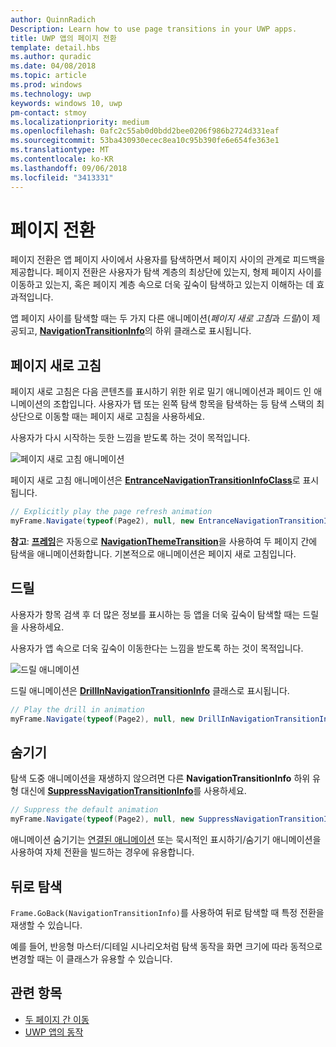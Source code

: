 ```yaml
---
author: QuinnRadich
Description: Learn how to use page transitions in your UWP apps.
title: UWP 앱의 페이지 전환
template: detail.hbs
ms.author: quradic
ms.date: 04/08/2018
ms.topic: article
ms.prod: windows
ms.technology: uwp
keywords: windows 10, uwp
pm-contact: stmoy
ms.localizationpriority: medium
ms.openlocfilehash: 0afc2c55ab0d0bdd2bee0206f986b2724d331eaf
ms.sourcegitcommit: 53ba430930ecec8ea10c95b390fe6e654fe363e1
ms.translationtype: MT
ms.contentlocale: ko-KR
ms.lasthandoff: 09/06/2018
ms.locfileid: "3413331"
---
```

# <a name="page-transitions"></a>페이지 전환

페이지 전환은 앱 페이지 사이에서 사용자를 탐색하면서 페이지 사이의 관계로 피드백을 제공합니다. 페이지 전환은 사용자가 탐색 계층의 최상단에 있는지, 형제 페이지 사이를 이동하고 있는지, 혹은 페이지 계층 속으로 더욱 깊숙이 탐색하고 있는지 이해하는 데 효과적입니다.

앱 페이지 사이를 탐색할 때는 두 가지 다른 애니메이션(*페이지 새로 고침*과 *드릴*)이 제공되고, [**NavigationTransitionInfo**](https://docs.microsoft.com/uwp/api/windows.ui.xaml.media.animation.navigationtransitioninfo)의 하위 클래스로 표시됩니다.

## <a name="page-refresh"></a>페이지 새로 고침

페이지 새로 고침은 다음 콘텐츠를 표시하기 위한 위로 밀기 애니메이션과 페이드 인 애니메이션의 조합입니다. 사용자가 탭 또는 왼쪽 탐색 항목을 탐색하는 등 탐색 스택의 최상단으로 이동할 때는 페이지 새로 고침을 사용하세요.

사용자가 다시 시작하는 듯한 느낌을 받도록 하는 것이 목적입니다.

![페이지 새로 고침 애니메이션](images/page-refresh.gif)

페이지 새로 고침 애니메이션은 [**EntranceNavigationTransitionInfoClass**](https://docs.microsoft.com/uwp/api/windows.ui.xaml.media.animation.entrancenavigationtransitioninfo)로 표시됩니다.

```csharp
// Explicitly play the page refresh animation
myFrame.Navigate(typeof(Page2), null, new EntranceNavigationTransitionInfo());

```

**참고**: [**프레임**](https://docs.microsoft.com/uwp/api/windows.ui.xaml.controls.frame)은 자동으로 [**NavigationThemeTransition**](https://docs.microsoft.com/uwp/api/windows.ui.xaml.media.animation.navigationthemetransition)을 사용하여 두 페이지 간에 탐색을 애니메이션화합니다. 기본적으로 애니메이션은 페이지 새로 고침입니다.

## <a name="drill"></a>드릴

사용자가 항목 검색 후 더 많은 정보를 표시하는 등 앱을 더욱 깊숙이 탐색할 때는 드릴을 사용하세요.

사용자가 앱 속으로 더욱 깊숙이 이동한다는 느낌을 받도록 하는 것이 목적입니다.

![드릴 애니메이션](images/drill.gif)

드릴 애니메이션은 [**DrillInNavigationTransitionInfo**](https://docs.microsoft.com/uwp/api/windows.ui.xaml.media.animation.drillinnavigationtransitioninfo) 클래스로 표시됩니다.

```csharp
// Play the drill in animation
myFrame.Navigate(typeof(Page2), null, new DrillInNavigationTransitionInfo());
```

## <a name="suppress"></a>숨기기

탐색 도중 애니메이션을 재생하지 않으려면 다른 **NavigationTransitionInfo** 하위 유형 대신에 [**SuppressNavigationTransitionInfo**](https://docs.microsoft.com/uwp/api/windows.ui.xaml.media.animation.suppressnavigationtransitioninfo)를 사용하세요.

```csharp
// Suppress the default animation
myFrame.Navigate(typeof(Page2), null, new SuppressNavigationTransitionInfo());
```

애니메이션 숨기기는 [연결된 애니메이션](connected-animation.md) 또는 묵시적인 표시하기/숨기기 애니메이션을 사용하여 자체 전환을 빌드하는 경우에 유용합니다.

## <a name="backwards-navigation"></a>뒤로 탐색

`Frame.GoBack(NavigationTransitionInfo)`를 사용하여 뒤로 탐색할 때 특정 전환을 재생할 수 있습니다.

예를 들어, 반응형 마스터/디테일 시나리오처럼 탐색 동작을 화면 크기에 따라 동적으로 변경할 때는 이 클래스가 유용할 수 있습니다.

## <a name="related-topics"></a>관련 항목

- [두 페이지 간 이동](../basics/navigate-between-two-pages.md)
- [UWP 앱의 동작](index.md)
